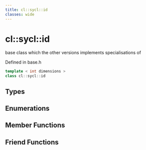 ```yaml
---
title: cl::sycl::id
classes: wide
---
```

# cl::sycl::id

base class which the other versions implements specialisations of 

Defined in base.h

```cpp
template < int dimensions >
class cl::sycl::id
```

## Types

## Enumerations

## Member Functions


## Friend Functions

